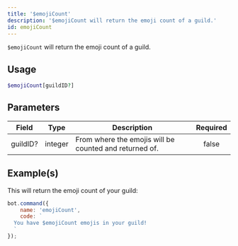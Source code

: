 ```yaml
---
title: '$emojiCount'
description: '$emojiCount will return the emoji count of a guild.'
id: emojiCount
---
```


`$emojiCount` will return the emoji count of a guild.

## Usage

```php
$emojiCount[guildID?]
```

## Parameters

| Field    | Type    | Description                                            | Required |
| -------- | ------- | ------------------------------------------------------ |:--------:|
| guildID? | integer | From where the emojis will be counted and returned of. |  false   |

## Example(s)

This will return the emoji count of your guild:

```javascript
bot.command({
    name: 'emojiCount',
    code: `
  You have $emojiCount emojis in your guild!
  `
});
```